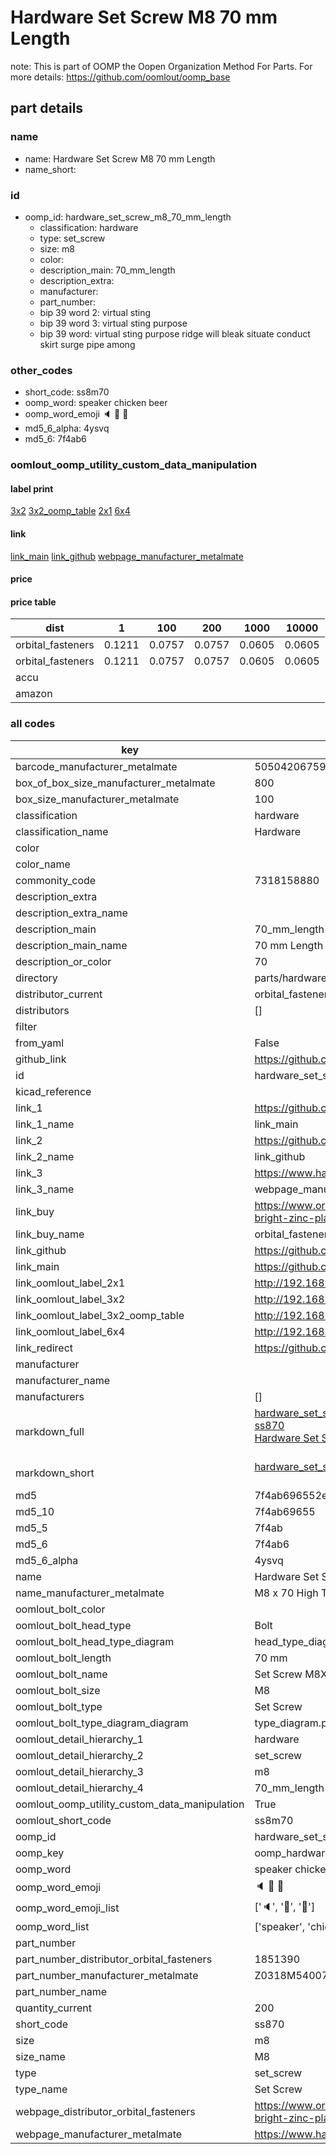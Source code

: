 # Hardware Set Screw M8 70 mm Length  

note: This is part of OOMP the Oopen Organization Method For Parts. For more details: https://github.com/oomlout/oomp_base

##  part details
  







### name
* name: Hardware Set Screw M8 70 mm Length
* name_short: 
### id
* oomp_id: hardware_set_screw_m8_70_mm_length
  * classification: hardware
  * type: set_screw
  * size: m8
  * color: 
  * description_main: 70_mm_length
  * description_extra: 
  * manufacturer: 
  * part_number: 
  * bip 39 word 2: virtual sting
  * bip 39 word 3: virtual sting purpose
  * bip 39 word: virtual sting purpose ridge will bleak situate conduct skirt surge pipe among

### other_codes
* short_code: ss8m70
* oomp_word: speaker chicken beer
* oomp_word_emoji :speaker: :chicken: :beer:
* md5_6_alpha: 4ysvq
* md5_6: 7f4ab6






### oomlout_oomp_utility_custom_data_manipulation
#### label print
[3x2](http://192.168.1.245:1112/?label=oomp%204ysvq)
[3x2_oomp_table](http://192.168.1.108:1112/?label=oomp%204ysvq)
[2x1](http://192.168.1.242:1112/?label=oomp%204ysvq)
[6x4](http://192.168.1.55:1112/?label=oomp%204ysvq)    

#### link

[link_main](https://github.com/oomlout/oomlout_oomp_version_1_messy/tree/main/parts/hardware_set_screw_m8_70_mm_length) [link_github](https://github.com/oomlout/oomlout_oomp_version_1_messy/tree/main/parts/hardware_set_screw_m8_70_mm_length) [webpage_manufacturer_metalmate](https://www.harclob2b.com/m8-x-70-high-tensile-set-gr-8-8-zinc-plated-metalm-z0318m540070)                            

#### price

#### price table
| dist | 1 | 100 | 200 | 1000 | 10000 |
|------|---|-----|-----|------|-------|
| orbital_fasteners | 0.1211 | 0.0757 | 0.0757 | 0.0605 | 0.0605 |
| orbital_fasteners | 0.1211 | 0.0757 | 0.0757 | 0.0605 | 0.0605 | 
| accu |  |  |  |  |  | 
| amazon |  |  |  |  |  | 















### all codes 
| key | value |  
| --- | --- |  
| barcode_manufacturer_metalmate | 5050420675918 |  
| box_of_box_size_manufacturer_metalmate | 800 |  
| box_size_manufacturer_metalmate | 100 |  
| classification | hardware |  
| classification_name | Hardware |  
| color |  |  
| color_name |  |  
| commonity_code | 7318158880 |  
| description_extra |  |  
| description_extra_name |  |  
| description_main | 70_mm_length |  
| description_main_name | 70 mm Length |  
| description_or_color | 70 |  
| directory | parts/hardware_set_screw_m8_70_mm_length |  
| distributor_current | orbital_fasteners |  
| distributors | [] |  
| filter |  |  
| from_yaml | False |  
| github_link | https://github.com/oomlout/oomlout_oomp_part_src/tree/main/parts/hardware_set_screw_m8_70_mm_length |  
| id | hardware_set_screw_m8_70_mm_length |  
| kicad_reference |  |  
| link_1 | https://github.com/oomlout/oomlout_oomp_version_1_messy/tree/main/parts/hardware_set_screw_m8_70_mm_length |  
| link_1_name | link_main |  
| link_2 | https://github.com/oomlout/oomlout_oomp_version_1_messy/tree/main/parts/hardware_set_screw_m8_70_mm_length |  
| link_2_name | link_github |  
| link_3 | https://www.harclob2b.com/m8-x-70-high-tensile-set-gr-8-8-zinc-plated-metalm-z0318m540070 |  
| link_3_name | webpage_manufacturer_metalmate |  
| link_buy | https://www.orbitalfasteners.co.uk/products/m8-x-70-hexagon-head-set-screws-high-tensile-grade-8-8-bright-zinc-plated |  
| link_buy_name | orbital_fasteners |  
| link_github | https://github.com/oomlout/oomlout_oomp_version_1_messy/tree/main/parts/hardware_set_screw_m8_70_mm_length |  
| link_main | https://github.com/oomlout/oomlout_oomp_version_1_messy/tree/main/parts/hardware_set_screw_m8_70_mm_length |  
| link_oomlout_label_2x1 | http://192.168.1.242:1112/?label=oomp%204ysvq |  
| link_oomlout_label_3x2 | http://192.168.1.245:1112/?label=oomp%204ysvq |  
| link_oomlout_label_3x2_oomp_table | http://192.168.1.108:1112/?label=oomp%204ysvq |  
| link_oomlout_label_6x4 | http://192.168.1.55:1112/?label=oomp%204ysvq |  
| link_redirect | https://github.com/oomlout/oomlout_oomp_version_1_messy/tree/main/parts/hardware_set_screw_m8_70_mm_length |  
| manufacturer |  |  
| manufacturer_name |  |  
| manufacturers | [] |  
| markdown_full | [hardware_set_screw_m8_70_mm_length](none)<br>[ss870](none)<br>[Hardware Set Screw M8 70 Mm Length](none)<br><br> |  
| markdown_short | [hardware_set_screw_m8_70_mm_length](none)<br><br> |  
| md5 | 7f4ab696552ed9345e7d9b995cf57fa3 |  
| md5_10 | 7f4ab69655 |  
| md5_5 | 7f4ab |  
| md5_6 | 7f4ab6 |  
| md5_6_alpha | 4ysvq |  
| name | Hardware Set Screw M8 70 mm Length |  
| name_manufacturer_metalmate | M8 x 70 High Tensile Set Gr 8.8 Zinc Plated Metalmate DIN 933 (ISO 4017) |  
| oomlout_bolt_color |  |  
| oomlout_bolt_head_type | Bolt |  
| oomlout_bolt_head_type_diagram | head_type_diagram.png |  
| oomlout_bolt_length | 70 mm |  
| oomlout_bolt_name | Set Screw M8X70 mm  (Bolt) |  
| oomlout_bolt_size | M8 |  
| oomlout_bolt_type | Set Screw |  
| oomlout_bolt_type_diagram_diagram | type_diagram.png |  
| oomlout_detail_hierarchy_1 | hardware |  
| oomlout_detail_hierarchy_2 | set_screw |  
| oomlout_detail_hierarchy_3 | m8 |  
| oomlout_detail_hierarchy_4 | 70_mm_length |  
| oomlout_oomp_utility_custom_data_manipulation | True |  
| oomlout_short_code | ss8m70 |  
| oomp_id | hardware_set_screw_m8_70_mm_length |  
| oomp_key | oomp_hardware_set_screw_m8_70_mm_length |  
| oomp_word | speaker chicken beer |  
| oomp_word_emoji | :speaker: :chicken: :beer: |  
| oomp_word_emoji_list | [':speaker:', ':chicken:', ':beer:'] |  
| oomp_word_list | ['speaker', 'chicken', 'beer'] |  
| part_number |  |  
| part_number_distributor_orbital_fasteners | 1851390 |  
| part_number_manufacturer_metalmate | Z0318M540070 |  
| part_number_name |  |  
| quantity_current | 200 |  
| short_code | ss870 |  
| size | m8 |  
| size_name | M8 |  
| type | set_screw |  
| type_name | Set Screw |  
| webpage_distributor_orbital_fasteners | https://www.orbitalfasteners.co.uk/products/m8-x-70-hexagon-head-set-screws-high-tensile-grade-8-8-bright-zinc-plated |  
| webpage_manufacturer_metalmate | https://www.harclob2b.com/m8-x-70-high-tensile-set-gr-8-8-zinc-plated-metalm-z0318m540070 |  

